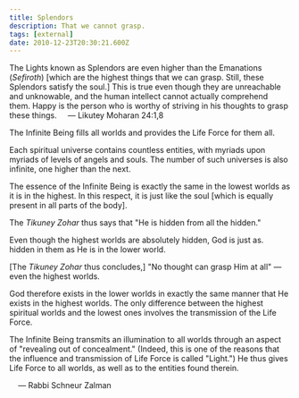 ```yaml
---
title: Splendors
description: That we cannot grasp.
tags: [external]
date: 2010-12-23T20:30:21.600Z
---
```


The Lights known as Splendors are even higher than the Emanations (_Sefiroth_) [which are the highest things that we can grasp. Still, these Splendors satisfy the soul.] This is true even though they are unreachable and unknowable, and the human intellect cannot actually comprehend them. Happy is the person who is worthy of striving in his thoughts to grasp these things.
&nbsp;&nbsp;&nbsp; &mdash; Likutey Moharan 24:1,8

The Infinite Being fills all worlds and provides the Life Force for them all.

Each spiritual universe contains countless entities, with myriads upon myriads of levels of angels and souls. The number of such universes is also infinite, one higher than the next.

The essence of the Infinite Being is exactly the same in the lowest worlds as it is in the highest. In this respect, it is just like the soul [which is equally present in all parts of the body].

The _Tikuney Zohar_ thus says that "He is hidden from all the hidden."

Even though the highest worlds are absolutely hidden, God is just as. hidden in them as He is in the lower world.

[The _Tikuney Zohar_ thus concludes,] "No thought can grasp Him at all" &mdash; even the highest worlds.

God therefore exists in the lower worlds in exactly the same manner that He exists in the highest worlds. The only difference between the highest spiritual worlds and the lowest ones involves the transmission of the Life Force.

The Infinite Being transmits an illumination to all worlds through an aspect of "revealing out of concealment." (Indeed, this is one of the reasons that the influence and transmission of Life Force is called "Light.") He thus gives Life Force to all worlds, as well as to the entities found therein.

&nbsp;&nbsp;&nbsp; &mdash; Rabbi Schneur Zalman
